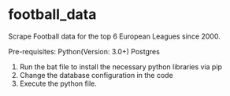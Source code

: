 # football_data
Scrape Football data for the top 6 European Leagues since 2000.


Pre-requisites:
Python(Version: 3.0+)
Postgres

1. Run the bat file to install the necessary python libraries via pip
2. Change the database configuration in the code
3. Execute the python file.
